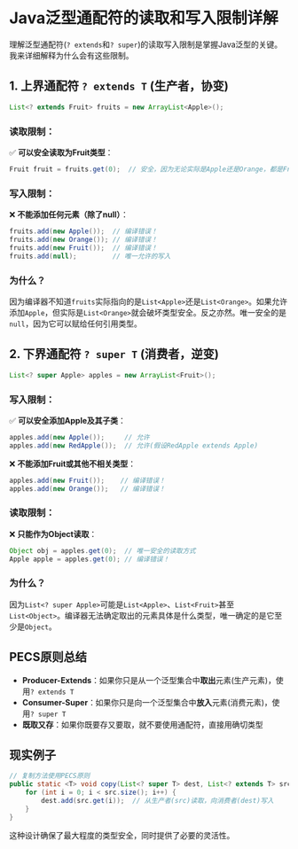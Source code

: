 # Java泛型通配符的读取和写入限制详解

理解泛型通配符(`? extends`和`? super`)的读取写入限制是掌握Java泛型的关键。我来详细解释为什么会有这些限制。

## 1. 上界通配符 `? extends T` (生产者，协变)

```java
List<? extends Fruit> fruits = new ArrayList<Apple>();
```

### 读取限制：
✅ **可以安全读取为Fruit类型**：
```java
Fruit fruit = fruits.get(0);  // 安全，因为无论实际是Apple还是Orange，都是Fruit
```

### 写入限制：
❌ **不能添加任何元素（除了null）**：
```java
fruits.add(new Apple());  // 编译错误！
fruits.add(new Orange()); // 编译错误！
fruits.add(new Fruit());  // 编译错误！
fruits.add(null);         // 唯一允许的写入
```

### 为什么？
因为编译器不知道`fruits`实际指向的是`List<Apple>`还是`List<Orange>`。如果允许添加`Apple`，但实际是`List<Orange>`就会破坏类型安全。反之亦然。唯一安全的是`null`，因为它可以赋给任何引用类型。

## 2. 下界通配符 `? super T` (消费者，逆变)

```java
List<? super Apple> apples = new ArrayList<Fruit>();
```

### 写入限制：
✅ **可以安全添加Apple及其子类**：
```java
apples.add(new Apple());     // 允许
apples.add(new RedApple());  // 允许(假设RedApple extends Apple)
```

❌ **不能添加Fruit或其他不相关类型**：
```java
apples.add(new Fruit());    // 编译错误！
apples.add(new Orange());   // 编译错误！
```

### 读取限制：
❌ **只能作为Object读取**：
```java
Object obj = apples.get(0);  // 唯一安全的读取方式
Apple apple = apples.get(0); // 编译错误！
```

### 为什么？
因为`List<? super Apple>`可能是`List<Apple>`、`List<Fruit>`甚至`List<Object>`。编译器无法确定取出的元素具体是什么类型，唯一确定的是它至少是`Object`。

## PECS原则总结

- **Producer-Extends**：如果你只是从一个泛型集合中**取出**元素(生产元素)，使用`? extends T`
- **Consumer-Super**：如果你只是向一个泛型集合中**放入**元素(消费元素)，使用`? super T`
- **既取又存**：如果你既要存又要取，就不要使用通配符，直接用确切类型

## 现实例子

```java
// 复制方法使用PECS原则
public static <T> void copy(List<? super T> dest, List<? extends T> src) {
    for (int i = 0; i < src.size(); i++) {
        dest.add(src.get(i));  // 从生产者(src)读取，向消费者(dest)写入
    }
}
```

这种设计确保了最大程度的类型安全，同时提供了必要的灵活性。